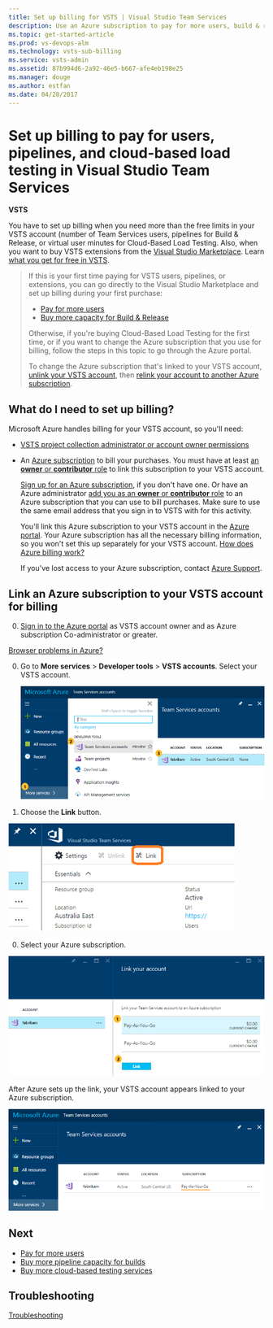 ```yaml
---
title: Set up billing for VSTS | Visual Studio Team Services
description: Use an Azure subscription to pay for more users, build & release pipelines, extensions, and cloud-based load testing for Visual Studio Team Services (Visual Studio Online, VSO, VSTS)
ms.topic: get-started-article
ms.prod: vs-devops-alm
ms.technology: vsts-sub-billing
ms.service: vsts-admin
ms.assetid: 87b994d6-2a92-46e5-b667-afe4eb198e25
ms.manager: douge
ms.author: estfan
ms.date: 04/28/2017
---
```


#  Set up billing to pay for users, pipelines, and cloud-based load testing in Visual Studio Team Services

**VSTS**

You have to set up billing when you need more than the free limits in your VSTS account (number of Team 
Services users, pipelines for Build & Release, or virtual user minutes for Cloud-Based Load Testing. Also, when 
you want to buy VSTS extensions from the 
[Visual Studio Marketplace](https://marketplace.visualstudio.com/). Learn [what you get for free in VSTS](https://www.visualstudio.com/team-services/pricing/).

> If this is your first time paying for VSTS users, pipelines, 
> or extensions, you can go directly to the Visual Studio Marketplace and 
> set up billing during your first purchase:
>
> * [Pay for more users](buy-basic-access-add-users.md)
> * [Buy more capacity for Build & Release](buy-more-build-vs.md)
>
> Otherwise, if you're buying Cloud-Based Load Testing for the first time, 
> or if you want to change the Azure subscription that you use for billing, 
> follow the steps in this topic to go through the Azure portal.
>
> To change the Azure subscription that's linked to your VSTS account, 
> [unlink your VSTS account](#change-azure-subscription), 
> then [relink your account to another Azure subscription](#Link).

## What do I need to set up billing?

Microsoft Azure handles billing for your VSTS account, 
so you'll need:

* [VSTS project collection administrator or account owner permissions](#find-owner)

<a name="EligibleAzureSubscription"></a>

* An [Azure subscription](#AzureMSDNSubscription) to bill your purchases. 
You must have at least [an **owner** or **contributor** role](#AddAzureAdmin) 
to link this subscription to your VSTS account.

    [Sign up for an Azure subscription](https://account.windowsazure.com/subscriptions/), 
    if you don't have one. Or have an Azure administrator 
    [add you as an **owner** or **contributor** role](#AddAzureAdmin) 
    to an Azure subscription that you can use to bill purchases. 
    Make sure to use the same email address 
    that you sign in to VSTS with for this activity.

    You'll link this Azure subscription to your VSTS 
    account in the [Azure portal](https://portal.azure.com).  Your 
    Azure subscription has all the necessary billing information, 
    so you won't set this up separately for your VSTS account.
    [How does Azure billing work?](#azure-billing)

    If you've lost access to your Azure subscription, 
    contact [Azure Support](http://azure.microsoft.com/en-us/support/options/).

<a name="Link"></a>
<a name="AzurePortal"></a>
## Link an Azure subscription to your VSTS account for billing

0. [Sign in to the Azure portal](https://portal.azure.com/) 
as VSTS account owner and as Azure subscription Co-administrator or greater.
   
 [Browser problems in Azure?](https://azure.microsoft.com/en-us/documentation/articles/azure-preview-portal-supported-browsers-devices/)

0. Go to **More services** > **Developer tools** > **VSTS accounts**. 
Select your VSTS account.

    ![More services, Developer tools, VSTS accounts, select your account](_img/set-up-billing/ap_vso_startlink2.png)

0. Choose the **Link** button.

 ![Choose Link button over middle panel](_img/set-up-billing/ap-vso-selectlink2.png)

0. Select your Azure subscription. 

 ![Select an Azure subscription](_img/set-up-billing/ap_vso_selectsubscription.png)

 After Azure sets up the link, your VSTS account appears linked to your Azure subscription. 

 ![Your account is now linked to your Azure subscription](_img/set-up-billing/ap_vso_linked.png)

## Next

* [Pay for more users](buy-basic-access-add-users.md)
* [Buy more pipeline capacity for builds](buy-more-build-vs.md)  
* [Buy more cloud-based testing services](buy-load-testing-vs.md) 


## Troubleshooting

[Troubleshooting](faq-billing-setup.md)
